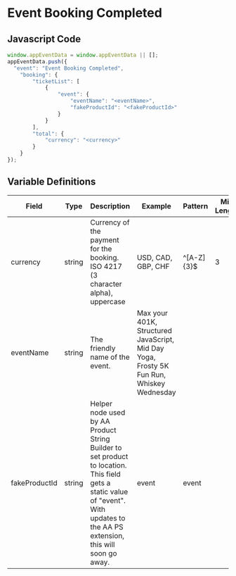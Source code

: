 # Event Booking Completed

### 

## Javascript Code
```js
window.appEventData = window.appEventData || [];
appEventData.push({
  "event": "Event Booking Completed",
    "booking": {
        "ticketList": [
            {
                "event": {
                    "eventName": "<eventName>",
                    "fakeProductId": "<fakeProductId>"
                }
            }
        ],
        "total": {
            "currency": "<currency>"
        }
    }
});
```

## Variable Definitions

|Field|Type|Description|Example|Pattern|Min Length|Max Length|Minimum|Maximum|Multiple Of|
| --- | --- | --- | --- | --- | --- | --- | --- | --- | --- |
|currency|string|Currency of the payment for the booking. ISO 4217 \(3 character alpha\), uppercase |USD, CAD, GBP, CHF|^[A-Z]{3}$|3|3||||
|eventName|string|The friendly name of the event.|Max your 401K, Structured JavaScript, Mid Day Yoga, Frosty 5K Fun Run, Whiskey Wednesday|||||||
|fakeProductId|string|Helper node used by AA Product String Builder to set product to location. This field gets a static value of "event".  With updates to the AA PS extension, this will soon go away.|event|event||||||

